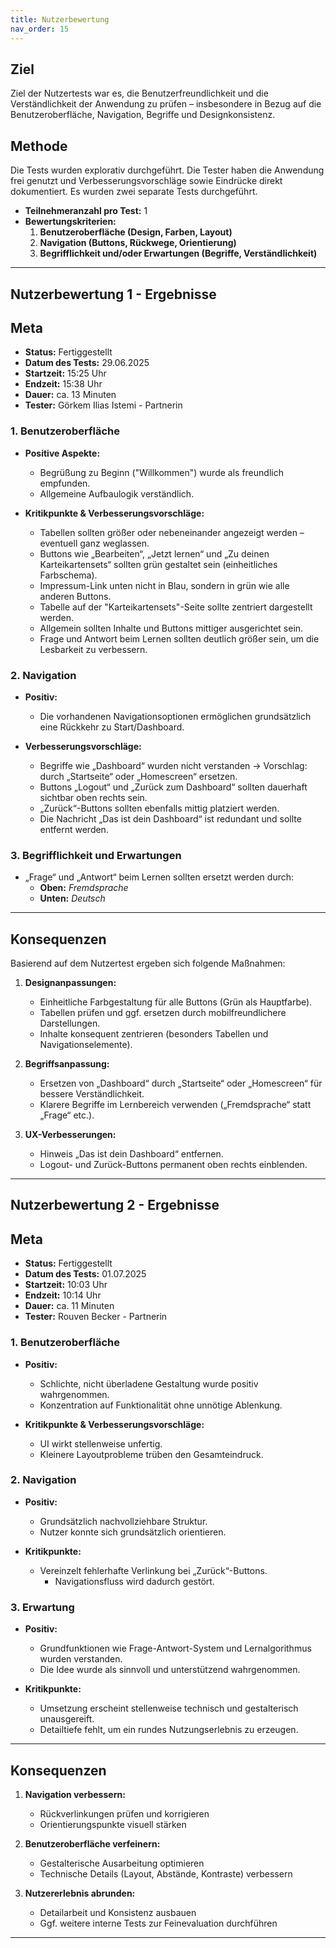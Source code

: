 ```yaml
---
title: Nutzerbewertung
nav_order: 15
---
```


## Ziel

Ziel der Nutzertests war es, die Benutzerfreundlichkeit und die Verständlichkeit der Anwendung zu prüfen – insbesondere in Bezug auf die Benutzeroberfläche, Navigation, Begriffe und Designkonsistenz.

## Methode

Die Tests wurden explorativ durchgeführt. Die Tester haben die Anwendung frei genutzt und Verbesserungsvorschläge sowie Eindrücke direkt dokumentiert. Es wurden zwei separate Tests durchgeführt.

- **Teilnehmeranzahl pro Test:** 1 
- **Bewertungskriterien:**
  1. **Benutzeroberfläche (Design, Farben, Layout)**
  2. **Navigation (Buttons, Rückwege, Orientierung)**
  3. **Begrifflichkeit und/oder Erwartungen (Begriffe, Verständlichkeit)**

---

## Nutzerbewertung 1 - Ergebnisse

## Meta
- **Status:** Fertiggestellt
- **Datum des Tests:** 29.06.2025
- **Startzeit:** 15:25 Uhr
- **Endzeit:** 15:38 Uhr
- **Dauer:** ca. 13 Minuten
- **Tester:** Görkem Ilias Istemi - Partnerin

### 1. Benutzeroberfläche

- **Positive Aspekte:**
  - Begrüßung zu Beginn ("Willkommen") wurde als freundlich empfunden.
  - Allgemeine Aufbaulogik verständlich.

- **Kritikpunkte & Verbesserungsvorschläge:**
  - Tabellen sollten größer oder nebeneinander angezeigt werden – eventuell ganz weglassen.
  - Buttons wie „Bearbeiten“, „Jetzt lernen“ und „Zu deinen Karteikartensets“ sollten grün gestaltet sein (einheitliches Farbschema).
  - Impressum-Link unten nicht in Blau, sondern in grün wie alle anderen Buttons.
  - Tabelle auf der "Karteikartensets"-Seite sollte zentriert dargestellt werden.
  - Allgemein sollten Inhalte und Buttons mittiger ausgerichtet sein.
  - Frage und Antwort beim Lernen sollten deutlich größer sein, um die Lesbarkeit zu verbessern.

### 2. Navigation

- **Positiv:**
  - Die vorhandenen Navigationsoptionen ermöglichen grundsätzlich eine Rückkehr zu Start/Dashboard.

- **Verbesserungsvorschläge:**
  - Begriffe wie „Dashboard“ wurden nicht verstanden → Vorschlag: durch „Startseite“ oder „Homescreen“ ersetzen.
  - Buttons „Logout“ und „Zurück zum Dashboard“ sollten dauerhaft sichtbar oben rechts sein.
  - „Zurück“-Buttons sollten ebenfalls mittig platziert werden.
  - Die Nachricht „Das ist dein Dashboard“ ist redundant und sollte entfernt werden.

### 3. Begrifflichkeit und Erwartungen

- „Frage“ und „Antwort“ beim Lernen sollten ersetzt werden durch:
  - **Oben:** *Fremdsprache*
  - **Unten:** *Deutsch*

---

## Konsequenzen

Basierend auf dem Nutzertest ergeben sich folgende Maßnahmen:

1. **Designanpassungen:**
   - Einheitliche Farbgestaltung für alle Buttons (Grün als Hauptfarbe).
   - Tabellen prüfen und ggf. ersetzen durch mobilfreundlichere Darstellungen.
   - Inhalte konsequent zentrieren (besonders Tabellen und Navigationselemente).

2. **Begriffsanpassung:**
   - Ersetzen von „Dashboard“ durch „Startseite“ oder „Homescreen“ für bessere Verständlichkeit.
   - Klarere Begriffe im Lernbereich verwenden („Fremdsprache“ statt „Frage“ etc.).

3. **UX-Verbesserungen:**
   - Hinweis „Das ist dein Dashboard“ entfernen.
   - Logout- und Zurück-Buttons permanent oben rechts einblenden.

---
## Nutzerbewertung 2 - Ergebnisse

## Meta
- **Status:** Fertiggestellt
- **Datum des Tests:** 01.07.2025
- **Startzeit:** 10:03 Uhr
- **Endzeit:** 10:14 Uhr
- **Dauer:** ca. 11 Minuten
- **Tester:** Rouven Becker - Partnerin

### 1. Benutzeroberfläche

- **Positiv:**
  - Schlichte, nicht überladene Gestaltung wurde positiv wahrgenommen.
  - Konzentration auf Funktionalität ohne unnötige Ablenkung.

- **Kritikpunkte & Verbesserungsvorschläge:**
  - UI wirkt stellenweise unfertig.
  - Kleinere Layoutprobleme trüben den Gesamteindruck.

### 2. Navigation

- **Positiv:**
  - Grundsätzlich nachvollziehbare Struktur.
  - Nutzer konnte sich grundsätzlich orientieren.

- **Kritikpunkte:**
  - Vereinzelt fehlerhafte Verlinkung bei „Zurück“-Buttons.
    - Navigationsfluss wird dadurch gestört.

### 3. Erwartung

- **Positiv:**
  - Grundfunktionen wie Frage-Antwort-System und Lernalgorithmus wurden verstanden.
  - Die Idee wurde als sinnvoll und unterstützend wahrgenommen.

- **Kritikpunkte:**
  - Umsetzung erscheint stellenweise technisch und gestalterisch unausgereift.
  - Detailtiefe fehlt, um ein rundes Nutzungserlebnis zu erzeugen.

---

## Konsequenzen

1. **Navigation verbessern:**
   - Rückverlinkungen prüfen und korrigieren
   - Orientierungspunkte visuell stärken

2. **Benutzeroberfläche verfeinern:**
   - Gestalterische Ausarbeitung optimieren
   - Technische Details (Layout, Abstände, Kontraste) verbessern

3. **Nutzererlebnis abrunden:**
   - Detailarbeit und Konsistenz ausbauen
   - Ggf. weitere interne Tests zur Feinevaluation durchführen

---

